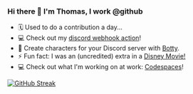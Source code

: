 ### Hi there 👋 I'm Thomas, I work @github

- 🗓️ Used to do a contribution a day...
- 💻 Check out my [discord webhook action](https://github.com/tsickert/discord-webhook)!
- 🤖 Create characters for your Discord server with [Botty](https://botty.gg).
- ⚡ Fun fact: I was an (uncredited) extra in a [Disney Movie!](https://www.imdb.com/title/tt0397113/)
- 💻 Check out what I'm working on at work: [Codespaces](https://docs.github.com/en/codespaces)!

[![GitHub Streak](https://streak-stats.demolab.com/?user=tsickert)](https://git.io/streak-stats)
